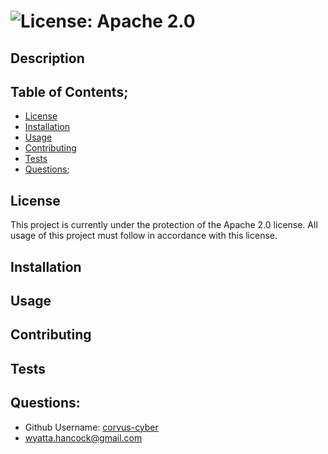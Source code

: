 # 
#  ![License: Apache 2.0](https://img.shields.io/badge/License-Apache%202.0-informational?style=for-the-badge&logo=appveyor.svg)

## Description


## Table of Contents;
* [License](#license)
* [Installation](#installation)
* [Usage](#usage)
* [Contributing](#contributing)
* [Tests](#tests)
* [Questions](#questions);

## License
This project is currently under the protection of the Apache 2.0 license. 
All usage of this project must follow in accordance with this license.

## Installation


## Usage


## Contributing


## Tests


## Questions:
* Github Username: [corvus-cyber](https://github.com/corvus-cyber)
* wyatta.hancock@gmail.com


